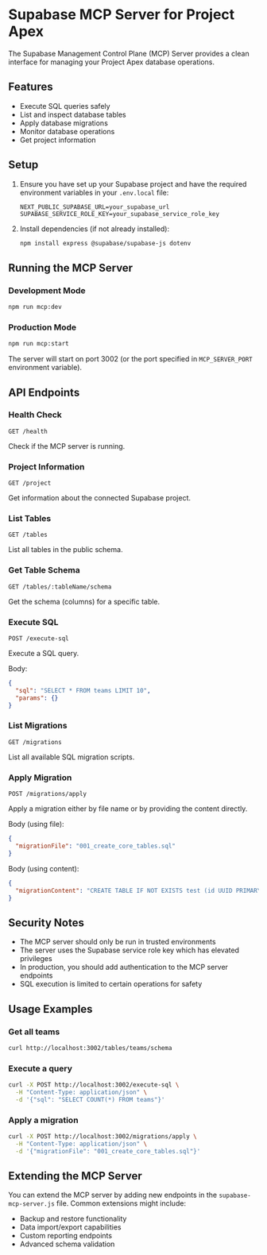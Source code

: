 # Supabase MCP Server for Project Apex

The Supabase Management Control Plane (MCP) Server provides a clean interface for managing your Project Apex database operations.

## Features

- Execute SQL queries safely
- List and inspect database tables
- Apply database migrations
- Monitor database operations
- Get project information

## Setup

1. Ensure you have set up your Supabase project and have the required environment variables in your `.env.local` file:
   ```
   NEXT_PUBLIC_SUPABASE_URL=your_supabase_url
   SUPABASE_SERVICE_ROLE_KEY=your_supabase_service_role_key
   ```

2. Install dependencies (if not already installed):
   ```bash
   npm install express @supabase/supabase-js dotenv
   ```

## Running the MCP Server

### Development Mode
```bash
npm run mcp:dev
```

### Production Mode
```bash
npm run mcp:start
```

The server will start on port 3002 (or the port specified in `MCP_SERVER_PORT` environment variable).

## API Endpoints

### Health Check
```
GET /health
```
Check if the MCP server is running.

### Project Information
```
GET /project
```
Get information about the connected Supabase project.

### List Tables
```
GET /tables
```
List all tables in the public schema.

### Get Table Schema
```
GET /tables/:tableName/schema
```
Get the schema (columns) for a specific table.

### Execute SQL
```
POST /execute-sql
```
Execute a SQL query.

Body:
```json
{
  "sql": "SELECT * FROM teams LIMIT 10",
  "params": {}
}
```

### List Migrations
```
GET /migrations
```
List all available SQL migration scripts.

### Apply Migration
```
POST /migrations/apply
```
Apply a migration either by file name or by providing the content directly.

Body (using file):
```json
{
  "migrationFile": "001_create_core_tables.sql"
}
```

Body (using content):
```json
{
  "migrationContent": "CREATE TABLE IF NOT EXISTS test (id UUID PRIMARY KEY DEFAULT gen_random_uuid());"
}
```

## Security Notes

- The MCP server should only be run in trusted environments
- The server uses the Supabase service role key which has elevated privileges
- In production, you should add authentication to the MCP server endpoints
- SQL execution is limited to certain operations for safety

## Usage Examples

### Get all teams
```bash
curl http://localhost:3002/tables/teams/schema
```

### Execute a query
```bash
curl -X POST http://localhost:3002/execute-sql \
  -H "Content-Type: application/json" \
  -d '{"sql": "SELECT COUNT(*) FROM teams"}'
```

### Apply a migration
```bash
curl -X POST http://localhost:3002/migrations/apply \
  -H "Content-Type: application/json" \
  -d '{"migrationFile": "001_create_core_tables.sql"}'
```

## Extending the MCP Server

You can extend the MCP server by adding new endpoints in the `supabase-mcp-server.js` file. Common extensions might include:

- Backup and restore functionality
- Data import/export capabilities
- Custom reporting endpoints
- Advanced schema validation